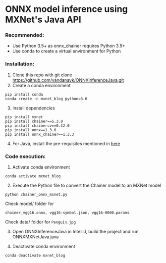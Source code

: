 # ONNX model inference using MXNet's Java API

### Recommended:
* Use Python 3.5+ as onnx_chainer requires Python 3.5+
* Use conda to create a virtual environment for Python

### Installation:

1. Clone this repo with git clone https://github.com/vandanavk/ONNXinferenceJava.git
2. Create a conda environment


```
pip install conda
conda create -n mxnet_blog python=3.6
```

3. Install dependencies

```
pip install mxnet
pip install chainer==5.3.0
pip install chainercv==0.12.0
pip install onnx==1.3.0
pip install onnx_chainer==1.3.3
```

4. For Java, install the pre-requisites mentioned in [here](https://github.com/apache/incubator-mxnet/blob/master/docs/tutorials/java/mxnet_java_on_intellij.md)


### Code execution:

1. Activate conda environment

```
conda activate mxnet_blog
```

2. Execute the Python file to convert the Chainer model to an MXNet model

`python chainer_onnx_mxnet.py`

Check model/ folder for 
```
chainer_vgg16.onnx, vgg16-symbol.json, vgg16-0000.params
```

Check data/ folder for `Penguin.jpg`

3. Open ONNXInferenceJava in IntelliJ, build the project and run ONNXMXNetJava.java

4. Deactivate conda environment

`conda deactivate mxnet_blog`